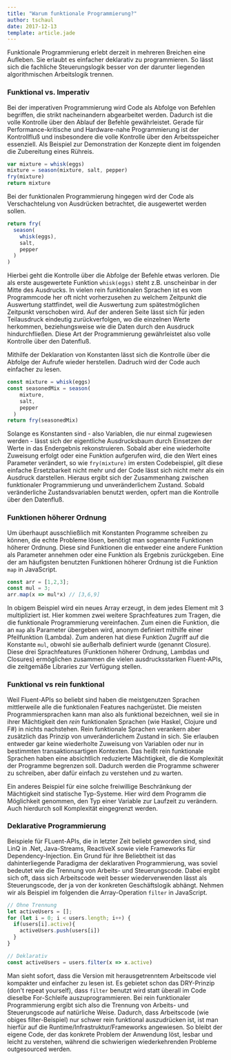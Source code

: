 ```yaml
---
title: "Warum funktionale Programmierung?"
author: tschaul
date: 2017-12-13
template: article.jade
---
```


Funktionale Programmierung erlebt derzeit in mehreren Breichen eine Aufleben. Sie erlaubt es einfacher deklarativ zu programmieren. So lässt sich die fachliche Steuerungslogik besser von der darunter liegenden algorithmischen Arbeitslogik trennen.

<span class="more"></span>

### Funktional vs. Imperativ

Bei der imperativen Programmierung wird Code als Abfolge von Befehlen begriffen, die strikt nacheinandern abgearbeitet werden. Dadurch ist die volle Kontrolle über den Ablauf der Befehle gewährleistet. Gerade für Performance-kritische und Hardware-nahe Programmierung ist der Kontrollfluß und insbesondere die volle Kontrolle über den Arbeitsspeicher essenziell. Als Beispiel zur Demonstration der Konzepte dient im folgenden die Zubereitung eines Rühreis.

```javascript
var mixture = whisk(eggs)
mixture = season(mixture, salt, pepper)
fry(mixture)
return mixture
```

Bei der funktionalen Programmierung hingegen wird der Code als Verschachtelung von Ausdrücken betrachtet, die ausgewertet werden sollen. 

```javascript
return fry(
  season(
    whisk(eggs),
    salt,  
    pepper
  )
)
```
Hierbei geht die Kontrolle über die Abfolge der Befehle etwas verloren. Die als erste ausgewertete Funktion `whisk(eggs)` steht z.B. unscheinbar in der Mitte des Ausdrucks. In vielen rein funktionalen Sprachen ist es vom Programmcode her oft nicht vorherzusehen zu welchem Zeitpunkt die Auswertung stattfindet, weil die Auswertung zum spätestmöglichen Zeitpunkt verschoben wird. Auf der anderen Seite lässt sich für jeden Teilausdruck eindeutig zurückverfolgen, wo die einzelnen Werte herkommen, beziehungsweise wie die Daten durch den Ausdruck hindurchfließen. Diese Art der Programmierung gewährleistet also volle Kontrolle über den Datenfluß.

Mithilfe der Deklaration von Konstanten lässt sich die Kontrolle über die Abfolge der Aufrufe wieder herstellen. Dadruch wird der Code auch einfacher zu lesen.

```javascript
const mixture = whisk(eggs)
const seasonedMix = season(
    mixture,
    salt,  
    pepper
  )
return fry(seasonedMix)
```

Solange es Konstanten sind - also Variablen, die nur einmal zugewiesen werden - lässt sich der eigentliche Ausdrucksbaum durch Einsetzen der Werte in das Endergebnis rekonstruieren. Sobald aber eine wiederholte Zuweisung erfolgt oder eine Funktion aufgerufen wird, die den Wert eines Parameter verändert, so wie `fry(mixture)` im ersten Codebeispiel, gilt diese einfache Ersetzbarkeit nicht mehr und der Code lässt sich nicht mehr als ein Ausdruck darstellen. Hieraus ergibt sich der Zusammenhang zwischen funktionaler Programmierung und unveränderlichem Zustand. Sobald veränderliche Zustandsvariablen benutzt werden, opfert man die Kontrolle über den Datenfluß.

### Funktionen höherer Ordnung

Um überhaupt ausschließlich mit Konstanten Programme schreiben zu können, die echte Probleme lösen, benötigt man sogenannte Funktionen höherer Ordnung. Diese sind Funktionen die entweder eine andere Funktion als Parameter annehmen oder eine Funktion als Ergebnis zurückgeben. Eine der am häufigsten benutzten Funktionen höherer Ordnung ist die Funktion `map` in JavaScript. 

```javascript
const arr = [1,2,3];
const mul = 3;
arr.map(x => mul*x) // [3,6,9]
```

In obigem Beispiel wird ein neues Array erzeugt, in dem jedes Element mit 3 multipliziert ist. Hier kommen zwei weitere Sprachfeatures zum Tragen, die die funktionale Programmierung vereinfachen. Zum einen die Funktion, die an `map` als Parameter übergeben wird, anonym definiert mithilfe einer Pfeilfunktion (Lambda). Zum anderen hat diese Funktion Zugriff auf die Konstante `mul`, obwohl sie außerhalb definiert wurde (genannt Closure). Diese drei Sprachfeatures (Funktionen höherer Ordnung, Lambdas und Closures) ermöglichen zusammen die vielen ausdrucksstarken Fluent-APIs, die zeitgemäße Libraries zur Verfügung stellen.

### Funktional vs rein funktional

Weil Fluent-APIs so beliebt sind haben die meistgenutzen Sprachen mittlerweile alle die funktionalen Features nachgerüstet. Die meisten Programmiersprachen kann man also als funktional bezeichnen, weil sie in ihrer Mächtigkeit den _rein_ funktionalen Sprachen (wie Haskel, Clojure und F#) in nichts nachstehen. Rein funktionale Sprachen verankern aber zusätzlich das Prinzip von unveränderlichem Zustand in sich. Sie erlauben entweder gar keine wiederholte Zuweisung von Variablen oder nur in bestimmten transaktionsartigen Kontexten. Das heißt rein funktionale Sprachen haben eine absichtlich reduzierte Mächtigkeit, die die Komplexität der Programme begrenzen soll. Dadurch werden die Programme schwerer zu schreiben, aber dafür einfach zu verstehen und zu warten.

Ein anderes Beispiel für eine solche freiwillige Beschränkung der Mächtigkeit sind statische Typ-Systeme. Hier wird dem Programm die Möglichkeit genommen, den Typ einer Variable zur Laufzeit zu verändern. Auch hierdurch soll Komplexität eingegrenzt werden.

### Deklarative Programmierung

Beispiele für FLuent-APIs, die in letzter Zeit beliebt geworden sind, sind LinQ in .Net, Java-Streams, ReactiveX sowie viele Frameworks für Dependency-Injection. Ein Grund für ihre Beliebtheit ist das dahinterliegende Paradigma der deklarativen Programmierung, was soviel bedeutet wie die Trennung von Arbeits- und Steuerungscode. Dabei ergibt sich oft, dass sich Arbeitscode weit besser wiederverwenden lässt als Steuerungscode, der ja von der konkreten Geschäftslogik abhängt. Nehmen wir als Beispiel im folgenden die Array-Operation `filter` in JavaScript.

```javascript
// Ohne Trennung
let activeUsers = [];
for (let i = 0; i < users.length; i++) {
  if(users[i].active){
    activeUsers.push(users[i])
  }
}

// Deklarativ
const activeUsers = users.filter(x => x.active)
```

Man sieht sofort, dass die Version mit herausgetrenntem Arbeitscode viel kompakter und einfacher zu lesen ist. Es gebietet schon das DRY-Prinzip (don't repeat yourself), dass `filter` benutzt wird statt überall im Code dieselbe For-Schleife auszuprogrammieren. Bei rein funktionaler Programmierung ergibt sich also die Trennung von Arbeits- und Steuerungscode auf natürliche Weise. Dadurch, dass Arbeitscode (wie obiges filter-Beispiel) nur schwer rein funktional auszudrücken ist, ist man hierfür auf die Runtime/Infrastruktur/Frameworks angewiesen. So bleibt der eigene Code, der das konkrete Problem der Anwendung löst, lesbar und leicht zu verstehen, während die schwierigen wiederkehrenden Probleme outgesourced werden.
